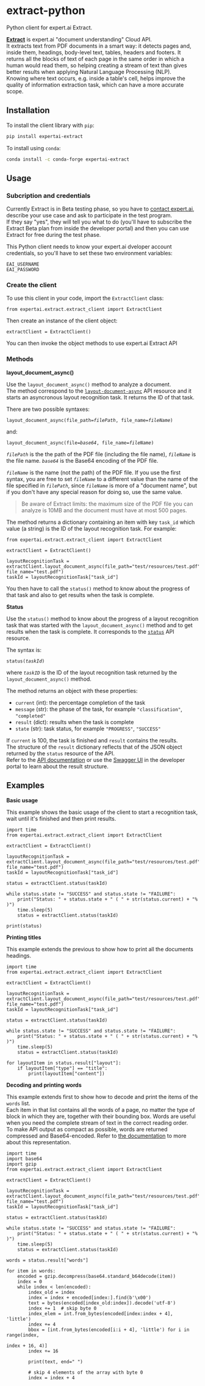 # extract-python
Python client for expert.ai Extract. 

<a href="https://docs.expert.ai/extract/latest/" target="_blank">**Extract**</a> is expert.ai "document understanding" Cloud API.  
It extracts text from PDF documents in a smart way: it detects pages and, inside them, headings, body-level text, tables, headers and footers. It returns all the blocks of text of each page in the same order in which a human would read them, so helping creating a stream of text than gives better results when applying Natural Language Processing (NLP).  
Knowing where text occurs, e.g. inside a table's cell, helps improve the quality of information extraction task, which can have a more accurate scope.

## Installation

To install the client library with `pip`:

```bash
pip install expertai-extract
```

To install using `conda`:

```bash
conda install -c conda-forge expertai-extract
```

## Usage

### Subcription and credentials
Currently Extract is in Beta testing phase, so you have to <a href="mailto:extractbeta@expert.ai">contact expert.ai</a>, describe your use case and ask to participate in the test program.  
If they say "yes", they will tell you what to do (you'll have to subscribe the Extract Beta plan from inside the developer portal) and then you can use Extract for free during the test phase.

This Python client needs to know your expert.ai dveloper account credentials, so you'll have to set these two environment variables:

    EAI_USERNAME
    EAI_PASSWORD

### Create the client
To use this client in your code, import the `ExtractClient` class:
    
    from expertai.extract.extract_client import ExtractClient

Then create an instance of the client object:

    extractClient = ExtractClient()

You can then invoke the object methods to use expert.ai Extract API

### Methods


**layout_document_async()**

Use the `layout_document_async()` method to analyze a document.  
The method correspond to the <a href="https://docs.expert.ai/extract/latest/reference/layout-document-async/" target="_blank">`layout-document-async`</a> API resource and it starts an asyncronous layout recognition task. It returns the ID of that task.

There are two possible syntaxes:

<pre><code>layout_document_async(file_path=<i>filePath</i>, file_name=<i>fileName</i>)</code></pre>

and:

<pre><code>layout_document_async(file=<i>base64</i>, file_name=<i>fileName</i>)</code></pre>

_`filePath`_ is the the path of the PDF file (including the file name), _`fileName`_ is the file name. _`base64`_ is the Base64 encoding of the PDF file.

_`fileName`_ is the name (not the path) of the PDF file. If you use the first syntax, you are free to set _`fileName`_ to a different value than the name of the file specified in _`filePath`_, since _`fileName`_ is more of a "document name", but if you don't have any special reason for doing so, use the same value.

> Be aware of Extract limits: the maximum size of the PDF file you can analyze is 10MB and the document must have at most 500 pages.

The method returns a dictionary containing an item with key `task_id` which value (a string) is the ID of the layout recognition task. 
For example:
    
    from expertai.extract.extract_client import ExtractClient

    extractClient = ExtractClient()

    layoutRecognitionTask = extractClient.layout_document_async(file_path="test/resources/test.pdf", file_name="test.pdf")
    taskId = layoutRecognitionTask["task_id"]

You then have to call the `status()` method to know about the progress of that task and also to get results when the task is complete.

**Status**

Use the `status()` method to know about the progress of a layout recognition task that was started with the `layout_document_async()` method and to get results when the task is complete. It corresponds to the <a href="https://docs.expert.ai/extract/latest/reference/status/" target="_blank">`status`</a> API resource.

The syntax is:

<pre><code>status(<i>taskId</i>)</code></pre>

where _`taskID`_ is the ID of the layout recognition task returned by the `layout_document_async()` method.

The method returns an object with these properties:

- `current` (int): the percentage completion of the task
- `message` (str): the phase of the task, for example `"classification"`, `"completed"`
- `result` (dict): results when the task is complete
- `state` (str): task status, for example `"PROGRESS"`, `"SUCCESS"`

If `current` is 100, the task is finished and `result` contains the results.  
The structure of the `result` dictionary reflects that of the JSON object returned by the `status` resource of the API.  
Refer to the <a href="https://docs.expert.ai/extract/latest/reference/results/" target="_blank">API documentation</a> or use the <a href="https://developer.expert.ai/ui/resources/extract/specification#" target="_blank">Swagger UI</a> in the developer portal to learn about the result structure.

## Examples

**Basic usage**

This example shows the basic usage of the client to start a recognition task, wait until it's finished and then print results.

    import time
    from expertai.extract.extract_client import ExtractClient

    extractClient = ExtractClient()

    layoutRecognitionTask = extractClient.layout_document_async(file_path="test/resources/test.pdf", file_name="test.pdf")
    taskId = layoutRecognitionTask["task_id"]

    status = extractClient.status(taskId)

    while status.state != "SUCCESS" and status.state != "FAILURE":
        print("Status: " + status.state + " ( " + str(status.current) + "% )")
        time.sleep(5)
        status = extractClient.status(taskId)

    print(status)

**Printing titles**

This example extends the previous to show how to print all the documents headings.

    import time
    from expertai.extract.extract_client import ExtractClient

    extractClient = ExtractClient()

    layoutRecognitionTask = extractClient.layout_document_async(file_path="test/resources/test.pdf", file_name="test.pdf")
    taskId = layoutRecognitionTask["task_id"]

    status = extractClient.status(taskId)

    while status.state != "SUCCESS" and status.state != "FAILURE":
        print("Status: " + status.state + " ( " + str(status.current) + "% )")
        time.sleep(5)
        status = extractClient.status(taskId)
    
    for layoutItem in status.result["layout"]:
        if layoutItem["type"] == "title":
            print(layoutItem["content"])

**Decoding and printing words**

This example extends first to show how to decode and print the items of the `words` list.  
Each item in that list contains all the words of a page, no matter the type of block in which they are, together with their bounding box. Words are useful when you need the complete stream of text in the correct reading order.  
To make API output as compact as possible, words are returned compressed and Base64-encoded. Refer to <a href="https://docs.expert.ai/extract/latest/reference/results/#words" target="_blank">the documentation</a> to more about this representation.

    import time
    import base64
    import gzip
    from expertai.extract.extract_client import ExtractClient

    extractClient = ExtractClient()

    layoutRecognitionTask = extractClient.layout_document_async(file_path="test/resources/test.pdf", file_name="test.pdf")
    taskId = layoutRecognitionTask["task_id"]

    status = extractClient.status(taskId)

    while status.state != "SUCCESS" and status.state != "FAILURE":
        print("Status: " + status.state + " ( " + str(status.current) + "% )")
        time.sleep(5)
        status = extractClient.status(taskId)
    
    words = status.result["words"]
    
    for item in words:
        encoded = gzip.decompress(base64.standard_b64decode(item))
        index = 0
        while index < len(encoded):
            index_old = index
            index = index + encoded[index:].find(b'\x00')
            text = bytes(encoded[index_old:index]).decode('utf-8')
            index += 1  # skip byte 0
            index_elem = int.from_bytes(encoded[index:index + 4], 'little')
            index += 4
            bbox = [int.from_bytes(encoded[i:i + 4], 'little') for i in range(index,
                                                                              index + 16, 4)]
            index += 16
            
            print(text, end=" ")
    
            # skip 4 elements of the array with byte 0
            index = index + 4